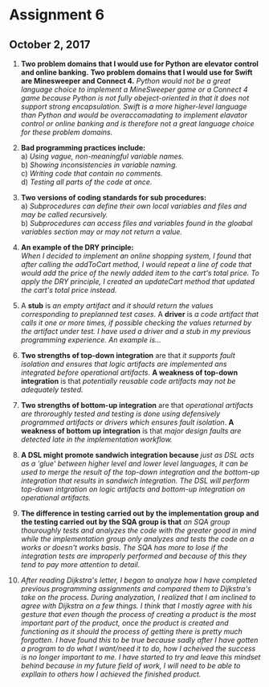 # Assignment 6  
## October 2, 2017  

1.  **Two problem domains that I would use for Python are elevator control and online banking.** 
**Two problem domains that I would use for Swift are Minesweeper and Connect 4.** 
_Python would not be a great language choice to implement a MineSweeper game or a Connect 4 game_ 
_because Python is not fully obeject-oriented in that it does not support strong encapsulation._ 
_Swift is a more higher-level language than Python and would be overaccomadating to implement_ 
_elavator control or online banking and is therefore not a great language choice for these problem_ 
_domains._  

2. **Bad programming practices include:**  
	a) _Using vague, non-meaningful variable names._  
	b) _Showing inconsistencies in variable naming._  
	c) _Writing code that contain no comments._  
	d) _Testing all parts of the code at once._  
	
3. **Two versions of coding standards for sub procedures:**  
	a) _Subprocedures can define their own local variables and files and may be called recursively._  
	b) _Subprocedures can access files and variables found in the gloabal variables section may or may not return a value._ 

4.  **An example of the DRY principle:**  
_When I decided to implement an online shopping system, I found that after calling the addToCart method,_ 
_I would repeat a line of code that would add the price of the newly added item to the cart's total price._ 
_To apply the DRY principle, I created an updateCart method that updated the cart's total price instead._  

5. A **stub** is _an empty artifact and it should return the values corresponding to preplanned test cases._ A **driver** is _a code artifact that calls it one or more times,_
 _if possible checking the values returned by the artifact under test. I have used a driver and a stub in my previous programming experience. An example is..._ 

6. **Two strengths of top-down integration** are that _it supports fault isolation and ensures that logic artifacts are implemented ans integrated before operational artifacts._ 
**A weakness of top-down integration** is that _potentially reusable code artifacts may not be adequately tested._  

7. **Two strengths of bottom-up integration** are that _operational artifacts are throroughly tested and testing is done using defensively programmed artifacts or drivers which ensures fault isolation_. 
**A weakness of bottom up integration** is that _major design faults are detected late in the implementation workflow._  

8. **A DSL might promote sandwich integration because** _just as DSL acts as a  'glue' between higher level and lower level languages, it can be used to merge the result of the top-down integration and the bottom-up_ 
_integration that results in sandwich integration. The DSL will perform top-down intgration on logic artifacts and bottom-up integration on operational artifacts._

9. **The difference  in testing carried out by the implementation group and the testing carried out by the SQA group is that** _an SQA group thouroughly tests and analyzes the code with the greater good in mind while_ 
_the implementation group only analyzes and tests the code on a works or doesn't works basis. The SQA has more to lose if the integration tests are improperly performed and because of this they tend to pay more attention to detail._  

10. _After reading Dijkstra's letter, I began to analyze how I have completed previous programming assignments and compared them to Dijkstra's take on the process. During analyzation, I realized that I am inclined to agree with Dijkstra_ 
_on a few things. I think that I mostly agree with his gesture that even though the process of creating a product is the most important part of the product, once the product is created and functioning as it should the process of getting_ 
_there is pretty much forgotten. I have found this to be true because sadly after I have gotten a program to do what I want/need it to do, how I acheived the success is no longer important to me. I have started to try and leave this mindset_ 
_behind because in my future field of work, I will need to be able to expllain to  others how I achieved the finished product._ 